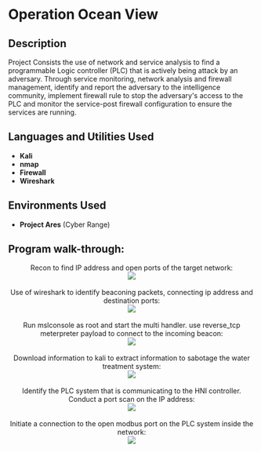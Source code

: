 <h1>Operation Ocean View</h1>

<h2>Description</h2>
Project Consists the use of network and service analysis to find a programmable Logic controller (PLC) that is actively being attack by an adversary. Through service monitoring, network analysis and firewall management, identify and report the adversary to the intelligence community, implement firewall rule to stop the adversary's access to the PLC and monitor the service-post firewall configuration to ensure the services are running.


<br />


<h2>Languages and Utilities Used</h2>

- <b>Kali</b> 
- <b>nmap</b>
- <b>Firewall</b>
- <b>Wireshark</b>

<h2>Environments Used </h2>

- <b>Project Ares</b> (Cyber Range)

<h2>Program walk-through:</h2>

<p align="center">
Recon to find IP address and open ports of the target network: <br/>
<img src="https://images.squarespace-cdn.com/content/v1/53044d0ae4b0279380896fbb/1639139408443-S6EZZV3Q82CZ2AB7JNG9/oceanview.pptm-3.png?format=500w"/>
<br />
<br />
Use of wireshark to identify beaconing packets, connecting ip address and destination ports:  <br/>
<img src="https://images.squarespace-cdn.com/content/v1/53044d0ae4b0279380896fbb/1639139411417-30TW3RFCP1WEN6KG4T7C/oceanview.pptm-5.png?format=500w"/>
<br />
<br />
Run mslconsole as root  and start the multi handler. use reverse_tcp meterpreter payload to connect to the incoming beacon: <br/>
<img src="https://images.squarespace-cdn.com/content/v1/53044d0ae4b0279380896fbb/1639139415583-8RR7QT4RR8ZYATS1DMVH/oceanview.pptm-7.png?format=500w"/>
<br />
<br />
Download information to kali to extract information to sabotage the water treatment system:  <br/>
<img src="https://images.squarespace-cdn.com/content/v1/53044d0ae4b0279380896fbb/1639139415416-JIZITKAIWTDQ720ZGS32/oceanview.pptm-8.png?format=500w"/>
<br />
<br />
Identify the PLC system that is communicating to the HNI controller. Conduct  a port scan on the IP address:  <br/>
<img src="https://images.squarespace-cdn.com/content/v1/53044d0ae4b0279380896fbb/1639151452190-8GIGTGRDLCRBPR8U3ZD6/oceanview.pptm-9.png?format=500w"/>
<br />
<br />
Initiate a connection to the open modbus port on the PLC system inside the network:  <br/>
<img src="https://images.squarespace-cdn.com/content/v1/53044d0ae4b0279380896fbb/1639151476196-1S4AH3TBGLHSUSFJNORE/oceanview.pptm-10.png?format=500w"/>
<br />
<br />
